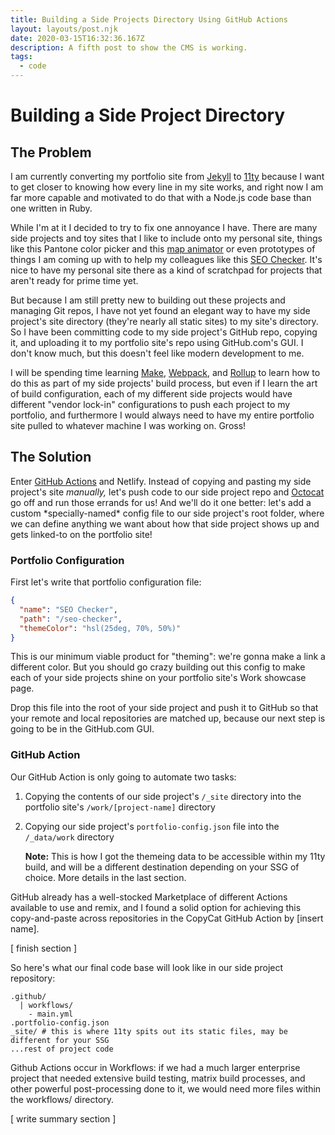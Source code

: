 ```yaml
---
title: Building a Side Projects Directory Using GitHub Actions
layout: layouts/post.njk
date: 2020-03-15T16:32:36.167Z
description: A fifth post to show the CMS is working.
tags:
  - code
---
```

# Building a Side Project Directory

## The Problem

I am currently converting my portfolio site from [Jekyll](https://jekyllrb.com/) to [11ty](https://11ty.dev) because I want to get closer to knowing how every line in my site works, and right now I am far more capable and motivated to do that with a Node.js code base than one written in Ruby.

While I'm at it I decided to try to fix one annoyance I have. There are many side projects and toy sites that I like to include onto my personal site, things like this Pantone color picker and this [map animator](https://franknoirot-11ty.netlify.com/work/map-animator) or even prototypes of things I am coming up with to help my colleagues like this [SEO Checker](https://franknoirot-11ty.netlify.com/work/seo-checker). It's nice to have my personal site there as a kind of scratchpad for projects that aren't ready for prime time yet.

But because I am still pretty new to building out these projects and managing Git repos, I have not yet found an elegant way to have my side project's site directory (they're nearly all static sites) to my site's directory. So I have been committing code to my side project's GitHub repo, copying it, and uploading it to my portfolio site's repo using GitHub.com's GUI. I don't know much, but this doesn't feel like modern development to me. 

I will be spending time learning [Make](https://www.gnu.org/software/make/manual/html_node/Introduction.html), [Webpack](https://webpack.js.org/), and [Rollup](https://rollupjs.org/guide/en/) to learn how to do this as part of my side projects' build process, but even if I learn the art of build configuration, each of my different side projects would have different "vendor lock-in" configurations to push each project to my portfolio, and furthermore I would always need to have my entire portfolio site pulled to whatever machine I was working on. Gross!

## The Solution

Enter [GitHub Actions](https://github.com/features/actions) and Netlify. Instead of copying and pasting my side project's site *manually,* let's push code to our side project repo and [Octocat](https://octodex.github.com/) go off and run those errands for us! And we'll do it one better: let's add a custom \*specially-named\* config file to our side project's root folder, where we can define anything we want about how that side project shows up and gets linked-to on the portfolio site!

### Portfolio Configuration

First let's write that portfolio configuration file:

```json
{
  "name": "SEO Checker",
  "path": "/seo-checker",
  "themeColor": "hsl(25deg, 70%, 50%)"
}
```

This is our minimum viable product for "theming": we're gonna make a link a different color. But you should go crazy building out this config to make each of your side projects shine on your portfolio site's Work showcase page.

Drop this file into the root of your side project and push it to GitHub so that your remote and local repositories are matched up, because our next step is going to be in the GitHub.com GUI.

### GitHub Action

Our GitHub Action is only going to automate two tasks:

1. Copying the contents of our side project's `/_site` directory into the portfolio site's `/work/[project-name]` directory
2. Copying our side project's `portfolio-config.json` file  into the `/_data/work` directory

   **Note:** This is how I got the themeing data to be accessible within my 11ty build, and will be a different destination depending on your SSG of choice. More details in the last section.

GitHub already has a well-stocked Marketplace of different Actions available to use and remix, and I found a solid option for achieving this copy-and-paste across repositories in the CopyCat GitHub Action by \[insert name].

\[ finish section ]

So here's what our final code base will look like in our side project repository:

```ignore
.github/
  | workflows/
    - main.yml
.portfolio-config.json
_site/ # this is where 11ty spits out its static files, may be different for your SSG
...rest of project code
```

Github Actions occur in Workflows: if we had a much larger enterprise project that needed extensive build testing, matrix build processes, and other powerful post-processing done to it, we would need more files within the workflows/ directory.



\[ write summary section ]